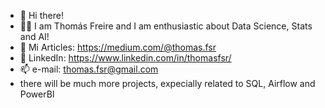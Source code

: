 - 👋 Hi there! 
- 👨‍💻 I am Thomás Freire and I am enthusiastic about Data Science, Stats and AI!
- 📝 Mi Articles: https://medium.com/@thomas.fsr 
- 🤝 LinkedIn: https://www.linkedin.com/in/thomasfsr/ 
- 📫 e-mail: thomas.fsr@gmail.com 
- there will be much more projects, expecially related to SQL, Airflow and PowerBI
